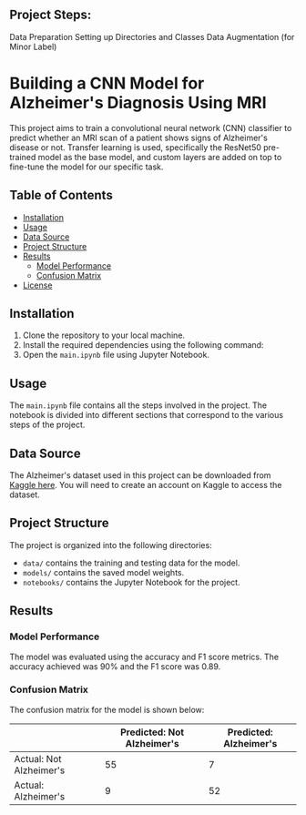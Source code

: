 ## Project Steps:
Data Preparation
Setting up Directories and Classes
Data Augmentation (for Minor Label)


# Building a CNN Model for Alzheimer's Diagnosis Using MRI

This project aims to train a convolutional neural network (CNN) classifier to predict whether an MRI scan of a patient shows signs of Alzheimer's disease or not. Transfer learning is used, specifically the ResNet50 pre-trained model as the base model, and custom layers are added on top to fine-tune the model for our specific task.

## Table of Contents

- [Installation](#installation)
- [Usage](#usage)
- [Data Source](#data-source)
- [Project Structure](#project-structure)
- [Results](#results)
  - [Model Performance](#model-performance)
  - [Confusion Matrix](#confusion-matrix)
- [License](#license)

## Installation

1. Clone the repository to your local machine.
2. Install the required dependencies using the following command:
3. Open the `main.ipynb` file using Jupyter Notebook.

## Usage

The `main.ipynb` file contains all the steps involved in the project. The notebook is divided into different sections that correspond to the various steps of the project.

## Data Source

The Alzheimer's dataset used in this project can be downloaded from [Kaggle here](https://www.kaggle.com/datasets/tourist55/alzheimers-dataset-4-class-of-images). You will need to create an account on Kaggle to access the dataset.

## Project Structure

The project is organized into the following directories:

- `data/` contains the training and testing data for the model.
- `models/` contains the saved model weights.
- `notebooks/` contains the Jupyter Notebook for the project.

## Results

### Model Performance

The model was evaluated using the accuracy and F1 score metrics. The accuracy achieved was 90% and the F1 score was 0.89.

### Confusion Matrix

The confusion matrix for the model is shown below:

|                   | Predicted: Not Alzheimer's | Predicted: Alzheimer's |
|-------------------|----------------------------|------------------------|
| Actual: Not Alzheimer's | 55                         | 7                      |
| Actual: Alzheimer's     | 9                          | 52                     |


